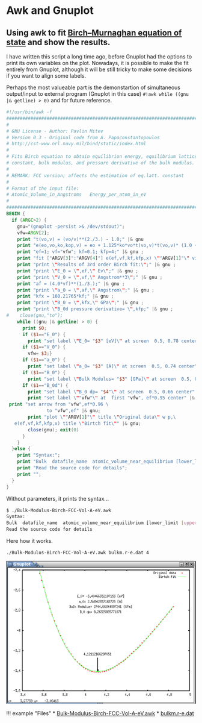 # Awk and Gnuplot

## Using awk to fit [Birch–Murnaghan equation of state](https://en.wikipedia.org/wiki/Birch%E2%80%93Murnaghan_equation_of_state) and show the results.

I have written this script a long time ago, before Gnuplot had the options to print its own variables on the plot. Nowadays, it is possible to make the fit entirely from Gnuplot, although it will be still tricky to make some decisions if you want to align some labels.

Perhaps the most valueable part is the demonstartion of simultaneous output/input to external program (Gnuplot in this case) `#!awk while ((gnu |& getline) > 0)` and for future reference.

``` awk
#!/usr/bin/awk -f
#############################################################################
#                                                                           #
# GNU License - Author: Pavlin Mitev                                        #
# Version 0.3 - Original code from A. Papaconstantopoulos                   #
# http://cst-www.nrl.navy.mil/bind/static/index.html                        #
#                                                                           #
# Fits Birch equation to obtain equilibrion energy, equilibrium lattice     #
# constant, bulk modulus, and pressure derivative of the bulk modulus.      #
#                                                                           #
# REMARK: FCC version; affects the estimation of eq.latt. constant          #
#                                                                           #
# Format of the input file:                                                 #
# Atomic_Volume_in_Angstroms   Energy_per_atom_in_eV                        #
#                                                                           #
#############################################################################
BEGIN {
  if (ARGC>2) {
    gnu="(gnuplot -persist >& /dev/stdout)";
    vfw=ARGV[2];
    print "t(vo,v) = (vo/v)**(2./3.) - 1.0;" |& gnu
    print "e(eo,vo,ko,kop,v) = eo + 1.125*ko*vo*t(vo,v)*t(vo,v)* (1.0 + 0.5*(kop-4.0)*t(vo,v));" |& gnu ;
    print "ef=1; vf="vfw"; kf=0.1; kfp=4;" |& gnu ;
    print "fit ["ARGV[3]":"ARGV[4]"] e(ef,vf,kf,kfp,x) \""ARGV[1]"\" via ef,vf,kf,kfp;" |& gnu;
    print "print \"Results of 3rd order Birch fit:\";" |& gnu ;
    print "print \"E_0 = \",ef,\" Ev\";" |& gnu ;
    print "print \"V_0 = \",vf,\" Angstrom**3\";" |& gnu ;
    print "af = (4.0*vf)**(1./3.);" |& gnu ;
    print "print \"a_0 = \",af,\" Angstrom\";" |& gnu ;
    print "kfx = 160.21765*kf;" |& gnu ;
    print "print \"B_0 = \",kfx,\" GPa\";" |& gnu ;
    print "print \"B_0d pressure derivative= \",kfp;" |& gnu ;
#    close(gnu,"to");
    while ((gnu |& getline) > 0) {
      print $0;
      if ($1=="E_0") {
        print "set label \"E_0= "$3" [eV]\" at screen  0.5, 0.78 center" |& gnu;}
      if ($1=="V_0") {
        vfw= $3;}
      if ($1=="a_0") {
        print "set label \"a_0= "$3" [A]\" at screen  0.5, 0.74 center" |& gnu;}
      if ($1=="B_0") {
        print "set label \"Bulk Modulus= "$3" [GPa]\" at screen  0.5, 0.70 center" |& gnu;}
      if ($1=="B_0d") {
        print "set label \"B_0 dp= "$4"\" at screen  0.5, 0.66 center" |& gnu;
        print "set label \""vfw"\" at  first "vfw", ef*0.95 center" |& gnu;
 print "set arrow from "vfw",ef*0.96 \
               to "vfw",ef" |& gnu;
        print "plot \""ARGV[1]"\" title \"Original data\" w p,\
   e(ef,vf,kf,kfp,x) title \"Birtch fit\"" |& gnu;
        close(gnu); exit(0)
      }
    }
  }else {
    print "Syntax:";
    print "Bulk  datafile_name  atomic_volume_near_equilibrium [lower_limit [upper_limit]]"
    print "Read the source code for details";
    print "";
  }
}
```

Without parameters, it prints the syntax...
``` bash
$ ./Bulk-Modulus-Birch-FCC-Vol-A-eV.awk
Syntax:
Bulk  datafile_name  atomic_volume_near_equilibrium [lower_limit [upper_limit]]
Read the source code for details
```

Here how it works.
``` bash
./Bulk-Modulus-Birch-FCC-Vol-A-eV.awk bulkm.r-e.dat 4
```
![Birch](../images/Birch.png)

!!! example "Files"
    * [Bulk-Modulus-Birch-FCC-Vol-A-eV.awk](../data/Bulk-Modulus-Birch-FCC-Vol-A-eV.awk)
    * [bulkm.r-e.dat](../data/bulkm.r-e.dat)




